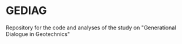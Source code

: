# GEDIAG
Repository for the code and analyses of the study on "Generational Dialogue in Geotechnics"
